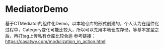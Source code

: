 # MediatorDemo
基于CTMediator的组件化Demo，以本地仓库的形式创建的，个人认为在组件化过程中，Category变化可能比较大，所以可以先用本地仓库存储，等基本定型之后，再打tag上传私有仓库比较合适
参考链接：https://casatwy.com/modulization_in_action.html
